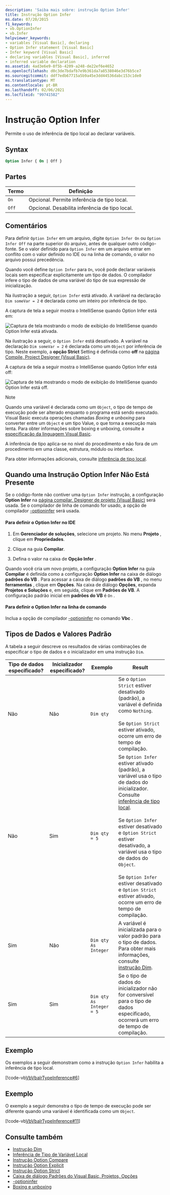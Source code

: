 ```yaml
---
description: 'Saiba mais sobre: instrução Option Infer'
title: Instrução Option Infer
ms.date: 07/20/2015
f1_keywords:
- vb.OptionInfer
- vb.Infer
helpviewer_keywords:
- variables [Visual Basic], declaring
- Option Infer statement [Visual Basic]
- Infer keyword [Visual Basic]
- declaring variables [Visual Basic], inferred
- inferred variable declaration
ms.assetid: 4ad3e6e9-8f5b-4209-a248-de22ef6e4652
ms.openlocfilehash: d0c3de7bdafb7e9b361da7a8538046e3d76b5ce7
ms.sourcegitcommit: ddf7edb67715a5b9a45e3dd44536dabc153c1de0
ms.translationtype: MT
ms.contentlocale: pt-BR
ms.lasthandoff: 02/06/2021
ms.locfileid: "99741582"
---
```

# <a name="option-infer-statement"></a>Instrução Option Infer

Permite o uso de inferência de tipo local ao declarar variáveis.

## <a name="syntax"></a>Syntax

```vb
Option Infer { On | Off }
```

## <a name="parts"></a>Partes

|Termo|Definição|
|---|---|
|`On`|Opcional. Permite inferência de tipo local.|
|`Off`|Opcional. Desabilita inferência de tipo local.|

## <a name="remarks"></a>Comentários

Para definir `Option Infer` em um arquivo, digite `Option Infer On` ou `Option Infer Off` na parte superior do arquivo, antes de qualquer outro código-fonte. Se o valor definido para `Option Infer` em um arquivo entrar em conflito com o valor definido no IDE ou na linha de comando, o valor no arquivo possui precedência.

Quando você define `Option Infer` para `On`, você pode declarar variáveis locais sem especificar explicitamente um tipo de dados. O compilador infere o tipo de dados de uma variável do tipo de sua expressão de inicialização.

Na ilustração a seguir, `Option Infer` está ativado. A variável na declaração `Dim someVar = 2` é declarada como um inteiro por inferência de tipo.

A captura de tela a seguir mostra o IntelliSense quando Option Infer está em:

![Captura de tela mostrando o modo de exibição do IntelliSense quando Option Infer está ativada.](./media/option-infer-statement/option-infer-as-integer-on.png)

Na ilustração a seguir, o `Option Infer` está desativado. A variável na declaração `Dim someVar = 2` é declarada como um `Object` por inferência de tipo. Neste exemplo, a **opção Strict** Setting é definida como **off** na [página Compile, Project Designer (Visual Basic)](/visualstudio/ide/reference/compile-page-project-designer-visual-basic).

A captura de tela a seguir mostra o IntelliSense quando Option Infer está off:

![Captura de tela mostrando o modo de exibição do IntelliSense quando Option Infer está off.](./media/option-infer-statement/option-infer-as-object-off.png)

> [!NOTE]
> Quando uma variável é declarada como um `Object`, o tipo de tempo de execução pode ser alterado enquanto o programa está sendo executado. Visual Basic executa operações chamadas *Boxing* e *unboxing* para converter entre um `Object` e um tipo Value, o que torna a execução mais lenta. Para obter informações sobre boxing e unboxing, consulte a [especificação da linguagem Visual Basic](~/_vblang/spec/conversions.md#value-type-conversions).

A inferência de tipo aplica-se no nível do procedimento e não fora de um procedimento em uma classe, estrutura, módulo ou interface.

Para obter informações adicionais, consulte [inferência de tipo local](../../programming-guide/language-features/variables/local-type-inference.md).

## <a name="when-an-option-infer-statement-is-not-present"></a>Quando uma Instrução Option Infer Não Está Presente

Se o código-fonte não contiver uma `Option Infer` instrução, a configuração **Option Infer** na [página compilar, Designer de projeto (Visual Basic)](/visualstudio/ide/reference/compile-page-project-designer-visual-basic) será usada. Se o compilador de linha de comando for usado, a opção de compilador [-optioninfer](../../reference/command-line-compiler/optioninfer.md) será usada.

#### <a name="to-set-option-infer-in-the-ide"></a>Para definir o Option Infer no IDE

1. Em **Gerenciador de soluções**, selecione um projeto. No menu **Projeto** , clique em **Propriedades**.

2. Clique na guia **Compilar**.

3. Defina o valor na caixa de **Opção Infer** .

Quando você cria um novo projeto, a configuração **Option Infer** na guia **Compilar** é definida como a configuração **Option Infer** na caixa de diálogo **padrões do VB** . Para acessar a caixa de diálogo **padrões do VB** , no menu **ferramentas** , clique em **Opções**. Na caixa de diálogo **Opções**, expanda **Projetos e Soluções** e, em seguida, clique em **Padrões de VB**. A configuração padrão inicial em **padrões do VB** é `On` .

#### <a name="to-set-option-infer-on-the-command-line"></a>Para definir o Option Infer na linha de comando

Inclua a opção de compilador [-optioninfer](../../reference/command-line-compiler/optioninfer.md) no comando **Vbc** .

## <a name="default-data-types-and-values"></a>Tipos de Dados e Valores Padrão

A tabela a seguir descreve os resultados de várias combinações de especificar o tipo de dados e o inicializador em uma instrução `Dim`.

|Tipo de dados especificado?|Inicializador especificado?|Exemplo|Result|
|---|---|---|---|
|Não|Não|`Dim qty`|Se o `Option Strict` estiver desativado (padrão), a variável é definida como `Nothing`.<br /><br /> Se `Option Strict` estiver ativado, ocorre um erro de tempo de compilação.|
|Não|Sim|`Dim qty = 5`|Se `Option Infer` estiver ativado (padrão), a variável usa o tipo de dados do inicializador. Consulte [inferência de tipo local](../../programming-guide/language-features/variables/local-type-inference.md).<br /><br /> Se `Option Infer` estiver desativado e `Option Strict` estiver desativado, a variável usa o tipo de dados do `Object`.<br /><br /> Se `Option Infer` estiver desativado e `Option Strict` estiver ativado, ocorre um erro de tempo de compilação.|
|Sim|Não|`Dim qty As Integer`|A variável é inicializada para o valor padrão para o tipo de dados. Para obter mais informações, consulte [instrução Dim](dim-statement.md).|
|Sim|Sim|`Dim qty  As Integer = 5`|Se o tipo de dados do inicializador não for conversível para o tipo de dados especificado, ocorrerá um erro de tempo de compilação.|

## <a name="example"></a>Exemplo

Os exemplos a seguir demonstram como a instrução `Option Infer` habilita a inferência de tipo local.

[!code-vb[VbVbalrTypeInference#6](~/samples/snippets/visualbasic/VS_Snippets_VBCSharp/VbVbalrTypeInference/VB/Class1.vb#6)]

## <a name="example"></a>Exemplo

O exemplo a seguir demonstra o tipo de tempo de execução pode ser diferente quando uma variável é identificada como um `Object`.

[!code-vb[VbVbalrTypeInference#11](~/samples/snippets/visualbasic/VS_Snippets_VBCSharp/VbVbalrTypeInference/VB/Class1.vb#11)]

## <a name="see-also"></a>Consulte também

- [Instrução Dim](dim-statement.md)
- [Inferência de Tipo de Variável Local](../../programming-guide/language-features/variables/local-type-inference.md)
- [Instrução Option Compare](option-compare-statement.md)
- [Instrução Option Explicit](option-explicit-statement.md)
- [Instrução Option Strict](option-strict-statement.md)
- [Caixa de diálogo Padrões do Visual Basic, Projetos, Opções](/visualstudio/ide/reference/visual-basic-defaults-projects-options-dialog-box)
- [-optioninfer](../../reference/command-line-compiler/optioninfer.md)
- [Boxing e unboxing](../../../csharp/programming-guide/types/boxing-and-unboxing.md)
